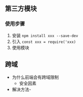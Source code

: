 ## 第三方模块

### 使用步骤
1. 安装 `npm install xxx --save-dev`
2. 引入 `const xxx = require('xxx)`
3. 使用模块

## 跨域
* 为什么前端会有跨域限制
	* 安全因素 
* 解决方法- 
